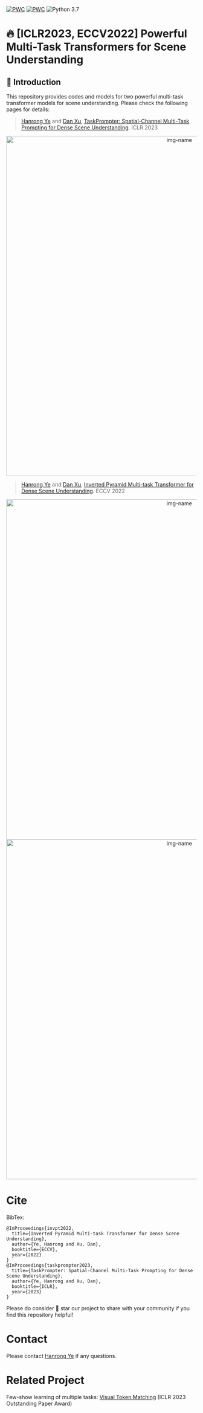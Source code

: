 [![PWC](https://img.shields.io/endpoint.svg?url=https://paperswithcode.com/badge/joint-2d-3d-multi-task-learning-on-cityscapes/monocular-depth-estimation-on-cityscapes-3d)](https://paperswithcode.com/sota/monocular-depth-estimation-on-cityscapes-3d?p=joint-2d-3d-multi-task-learning-on-cityscapes)
[![PWC](https://img.shields.io/endpoint.svg?url=https://paperswithcode.com/badge/joint-2d-3d-multi-task-learning-on-cityscapes/3d-object-detection-on-cityscapes-3d)](https://paperswithcode.com/sota/3d-object-detection-on-cityscapes-3d?p=joint-2d-3d-multi-task-learning-on-cityscapes)
![Python 3.7](https://img.shields.io/badge/python-3.7-blue.svg)

# :fire: [ICLR2023, ECCV2022] Powerful Multi-Task Transformers for Scene Understanding

##  :scroll: Introduction

This repository provides codes and models for two powerful multi-task transformer models for scene understanding. Please check the following pages for details:


> [Hanrong Ye](https://sites.google.com/site/yhrspace/) and [Dan Xu](https://www.danxurgb.net/), [TaskPrompter: Spatial-Channel Multi-Task Prompting for Dense Scene Understanding](./TaskPrompter/README.md). 
> ICLR 2023
<p align="center">
  <img alt="img-name" src="https://user-images.githubusercontent.com/14089338/232197965-8936504d-8ce4-450b-a281-069f5c2c8205.gif" width="900">
</p>

> [Hanrong Ye](https://sites.google.com/site/yhrspace/) and [Dan Xu](https://www.danxurgb.net/), [Inverted Pyramid Multi-task Transformer for Dense Scene Understanding](./InvPT/README.md). 
> ECCV 2022

<p align="center">
<img alt="img-name" src="https://user-images.githubusercontent.com/14089338/220043972-b3bfcc0d-d76e-4d34-8b20-d7c5d9f00a9f.gif" width="900">
<img alt="img-name" src="https://user-images.githubusercontent.com/14089338/220043986-291797a8-8994-4a54-846e-057e3778a972.gif" width="900">
</p>

# Cite
BibTex:
```
@InProceedings{invpt2022,
  title={Inverted Pyramid Multi-task Transformer for Dense Scene Understanding},
  author={Ye, Hanrong and Xu, Dan},
  booktitle={ECCV},
  year={2022}
}
@InProceedings{taskprompter2023,
  title={TaskPrompter: Spatial-Channel Multi-Task Prompting for Dense Scene Understanding},
  author={Ye, Hanrong and Xu, Dan},
  booktitle={ICLR},
  year={2023}
}
```
Please do consider :star2: star our project to share with your community if you find this repository helpful!

# Contact
Please contact [Hanrong Ye](https://sites.google.com/site/yhrspace/) if any questions.

# Related Project
Few-show learning of multiple tasks: [Visual Token Matching](https://github.com/GitGyun/visual_token_matching) (ICLR 2023 Outstanding Paper Award)
